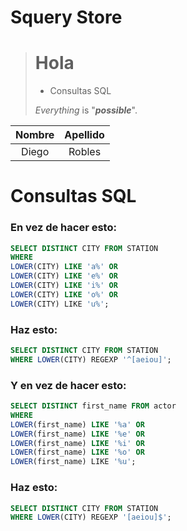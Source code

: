 <!-- # squery_store -->
<!-- Creación de una tienda utilizando el framework django -->
Squery Store
============

> # Hola 
> 
> - Consultas SQL 
>
> *Everything* is "***possible***".

<!-- Centrar una tabla con lenguaje markdown -->

| Nombre      | Apellido    |
|:-----------:|:-----------:|
| Diego       | Robles      |

# Consultas SQL

### En vez de hacer esto:

```sql
SELECT DISTINCT CITY FROM STATION
WHERE 
LOWER(CITY) LIKE 'a%' OR 
LOWER(CITY) LIKE 'e%' OR 
LOWER(CITY) LIKE 'i%' OR
LOWER(CITY) LIKE 'o%' OR 
LOWER(CITY) LIKE 'u%';
```

### Haz esto:
```sql
SELECT DISTINCT CITY FROM STATION
WHERE LOWER(CITY) REGEXP '^[aeiou]';
```

### Y en vez de hacer esto:
```sql
SELECT DISTINCT first_name FROM actor
WHERE 
LOWER(first_name) LIKE '%a' OR 
LOWER(first_name) LIKE '%e' OR 
LOWER(first_name) LIKE '%i' OR
LOWER(first_name) LIKE '%o' OR 
LOWER(first_name) LIKE '%u';
```

### Haz esto: 
```sql
SELECT DISTINCT CITY FROM STATION
WHERE LOWER(CITY) REGEXP '[aeiou]$';
```